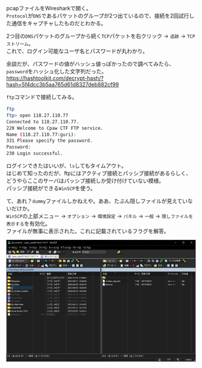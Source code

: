 pcapファイルをWiresharkで開く。  
``Protocol``が``DNS``であるパケットのグループが2つ出ているので、接続を2回試行した通信をキャプチャしたものだとわかる。  

2つ目の``DNS``パケットのグループから続く``TCP``パケットを右クリック -> ``追跡`` -> ``TCPストリーム``。  
これで、ログイン可能なユーザ名とパスワードが丸わかり。  

余談だが、パスワードの値がハッシュ値っぽかったので調べてみたら、``password``をハッシュ化した文字列だった。  
https://hashtoolkit.com/decrypt-hash/?hash=5f4dcc3b5aa765d61d8327deb882cf99  

``ftp``コマンドで接続してみる。  

```bash
ftp
ftp> open 118.27.110.77
Connected to 118.27.110.77.
220 Welcome to Cpaw CTF FTP service.
Name (118.27.110.77:guri): 
331 Please specify the password.
Password:
230 Login successful.
```

ログインできたはいいが、``ls``してもタイムアウト。  
はじめて知ったのだが、ftpにはアクティブ接続とパッシブ接続があるらしく、どうやらここのサーバはパッシブ接続しか受け付けていない模様。  
パッシブ接続ができる``WinSCP``を使う。  

て、あれ？``dummy``ファイルしかねえや。ああ、たぶん隠しファイルが見えていないだけか。  
``WinSCP``の上部メニュー -> ``オプション`` -> ``環境設定`` -> ``パネル`` -> ``一般`` -> ``隠しファイルを表示する``を有効化。  
ファイルが無事に表示された。これに記載されているフラグを解答。  

![a](./a.png)  
